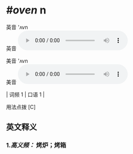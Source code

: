 # ***\#oven*** n
英音 'ʌvn  
英音
<audio src="./media/oven-B.aac" controls="controls"></audio>

美音 'ʌvn  
美音
<audio src="./media/oven.aac" controls="controls"></audio>



| 词频 1 | 口语 1 |  

用法点拨  [C]

英文释义
---
### 1.*高义频：* **烤炉；烤箱**  


